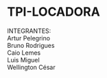 # TPI-LOCADORA <br>


INTEGRANTES: <br>
Artur Pelegrino <br>
Bruno Rodrigues <br>
Caio Lemes <br>
Luis Miguel <br>
Wellington César <br>
